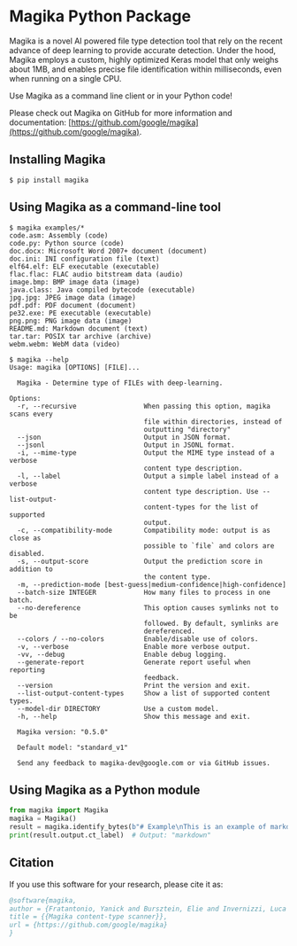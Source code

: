 # Magika Python Package

Magika is a novel AI powered file type detection tool that rely on the recent advance of deep learning to provide accurate detection. Under the hood, Magika employs a custom, highly optimized Keras model that only weighs about 1MB, and enables precise file identification within milliseconds, even when running on a single CPU.

Use Magika as a command line client or in your Python code!

Please check out Magika on GitHub for more information and documentation: [https://github.com/google/magika](https://github.com/google/magika).


## Installing Magika
```shell
$ pip install magika
```

## Using Magika as a command-line tool

```shell
$ magika examples/*
code.asm: Assembly (code)
code.py: Python source (code)
doc.docx: Microsoft Word 2007+ document (document)
doc.ini: INI configuration file (text)
elf64.elf: ELF executable (executable)
flac.flac: FLAC audio bitstream data (audio)
image.bmp: BMP image data (image)
java.class: Java compiled bytecode (executable)
jpg.jpg: JPEG image data (image)
pdf.pdf: PDF document (document)
pe32.exe: PE executable (executable)
png.png: PNG image data (image)
README.md: Markdown document (text)
tar.tar: POSIX tar archive (archive)
webm.webm: WebM data (video)
```

```help
$ magika --help
Usage: magika [OPTIONS] [FILE]...

  Magika - Determine type of FILEs with deep-learning.

Options:
  -r, --recursive                 When passing this option, magika scans every
                                  file within directories, instead of
                                  outputting "directory"
  --json                          Output in JSON format.
  --jsonl                         Output in JSONL format.
  -i, --mime-type                 Output the MIME type instead of a verbose
                                  content type description.
  -l, --label                     Output a simple label instead of a verbose
                                  content type description. Use --list-output-
                                  content-types for the list of supported
                                  output.
  -c, --compatibility-mode        Compatibility mode: output is as close as
                                  possible to `file` and colors are disabled.
  -s, --output-score              Output the prediction score in addition to
                                  the content type.
  -m, --prediction-mode [best-guess|medium-confidence|high-confidence]
  --batch-size INTEGER            How many files to process in one batch.
  --no-dereference                This option causes symlinks not to be
                                  followed. By default, symlinks are
                                  dereferenced.
  --colors / --no-colors          Enable/disable use of colors.
  -v, --verbose                   Enable more verbose output.
  -vv, --debug                    Enable debug logging.
  --generate-report               Generate report useful when reporting
                                  feedback.
  --version                       Print the version and exit.
  --list-output-content-types     Show a list of supported content types.
  --model-dir DIRECTORY           Use a custom model.
  -h, --help                      Show this message and exit.

  Magika version: "0.5.0"

  Default model: "standard_v1"

  Send any feedback to magika-dev@google.com or via GitHub issues.
```


## Using Magika as a Python module

```python
from magika import Magika
magika = Magika()
result = magika.identify_bytes(b"# Example\nThis is an example of markdown!")
print(result.output.ct_label)  # Output: "markdown"
```


## Citation
If you use this software for your research, please cite it as:
```bibtex
@software{magika,
author = {Fratantonio, Yanick and Bursztein, Elie and Invernizzi, Luca and Zhang, Marina and Metitieri, Giancarlo and Kurt, Thomas and Galilee, Francois and Petit-Bianco, Alexandre and Farah, Loua and Albertini, Ange},
title = {{Magika content-type scanner}},
url = {https://github.com/google/magika}
}
```
